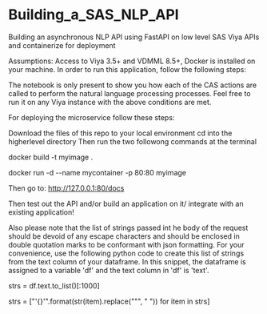 # Building_a_SAS_NLP_API
Building an asynchronous NLP API using FastAPI on low level SAS Viya APIs and containerize for deployment

Assumptions: Access to Viya 3.5+ and VDMML 8.5+, Docker is installed on your machine. In order to run this application, follow the following steps:

The notebook is only present to show you how each of the CAS actions are called to perform the natural language processing processes. Feel free to run it on any Viya instance with the above conditions are met.

For deploying the microservice follow these steps:

Download the files of this repo to your local environment
cd into the higherlevel directory 
Then run the two followong commands at the terminal 

docker build -t myimage .        

docker run -d --name mycontainer -p 80:80 myimage

Then go to:
http://127.0.0.1:80/docs

Then test out the API and/or build an application on it/ integrate with an existing application!

Also please note that the list of strings passed int he body of the request should be devoid of any escape characters and should be enclosed in double quotation marks to be conformant with json formatting. For your convenience, use the following python code to create this list of strings from the text column of your dataframe. In this snippet, the dataframe is assigned to a variable 'df' and the text column in 'df' is 'text'.

strs = df.text.to_list()[:1000] 


strs = ["'{}'".format(str(item).replace("\"", " ")) for item in strs]
